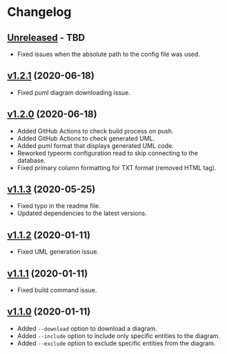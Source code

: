 # Changelog

## [Unreleased] - TBD
- Fixed issues when the absolute path to the config file was used.

## [v1.2.1] (2020-06-18)
- Fixed puml diagram downloading issue.

## [v1.2.0] (2020-06-18)
- Added GitHub Actions to check build process on push.
- Added GitHub Actions to check generated UML.
- Added puml format that displays generated UML code.
- Reworked typeorm configuration read to skip connecting to the database.
- Fixed primary column formatting for TXT format (removed HTML tag).

## [v1.1.3] (2020-05-25)
- Fixed typo in the readme file.
- Updated dependencies to the latest versions.

## [v1.1.2] (2020-01-11) 
- Fixed UML generation issue.

## [v1.1.1] (2020-01-11)

- Fixed build command issue.

## [v1.1.0] (2020-01-11)

- Added `--download` option to download a diagram.
- Added `--include` option to include only specific entities to the diagram.
- Added `--exclude` option to exclude specific entities from the diagram.

[Unreleased]: https://github.com/eugene-manuilov/typeorm-uml/compare/v1.2.1...master
[v1.2.1]: https://github.com/eugene-manuilov/typeorm-uml/compare/v1.2.0...v1.2.1
[v1.2.0]: https://github.com/eugene-manuilov/typeorm-uml/compare/v1.1.3...v1.2.0
[v1.1.3]: https://github.com/eugene-manuilov/typeorm-uml/compare/v1.1.2...v1.1.3
[v1.1.2]: https://github.com/eugene-manuilov/typeorm-uml/compare/v1.1.1...v1.1.2
[v1.1.1]: https://github.com/eugene-manuilov/typeorm-uml/compare/v1.1.0...v1.1.1
[v1.1.0]: https://github.com/eugene-manuilov/typeorm-uml/releases/tag/v1.1.0
